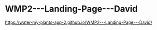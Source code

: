 # WMP2---Landing-Page---David

https://water-my-plants-app-2.github.io/WMP2---Landing-Page---David/
